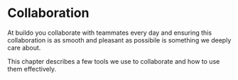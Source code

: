 # Collaboration

At buildo you collaborate with teammates every day and ensuring this collaboration is as smooth and pleasant as possibile is something we deeply care about.

This chapter describes a few tools we use to collaborate and how to use them effectively.
